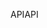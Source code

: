 <span data-ttu-id="ebed7-101">API</span><span class="sxs-lookup"><span data-stu-id="ebed7-101">API</span></span>